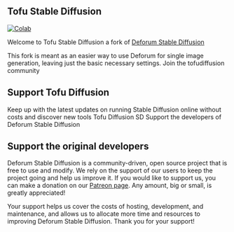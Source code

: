 ## Tofu Stable Diffusion
   
   <a href="https://colab.research.google.com/github/tofudiffusion/tofu_diffusion_SD/blob/td-1.0.0/Tofu_Diffusion_SD.ipynb"><img alt="Colab" src="https://colab.research.google.com/assets/colab-badge.svg"></a> 

Welcome to Tofu Stable Diffusion a fork of [Deforum Stable Diffusion](https://github.com/deforum-art/deforum-stable-diffusion)

This fork is meant as an easier way to use Deforum for single image generation, leaving just the basic necessary settings.
Join the tofudiffusion community

## Support Tofu Diffusion

Keep up with the latest updates on running Stable Diffusion online without costs and discover new tools Tofu Diffusion SD
Support the developers of Deforum Stable Diffusion

## Support the original developers

Deforum Stable Diffusion is a community-driven, open source project that is free to use and modify. We rely on the support of our users to keep the project going and help us improve it. If you would like to support us, you can make a donation on our [Patreon page](https://patreon.com/deforum). Any amount, big or small, is greatly appreciated!

Your support helps us cover the costs of hosting, development, and maintenance, and allows us to allocate more time and resources to improving Deforum Stable Diffusion. Thank you for your support!
